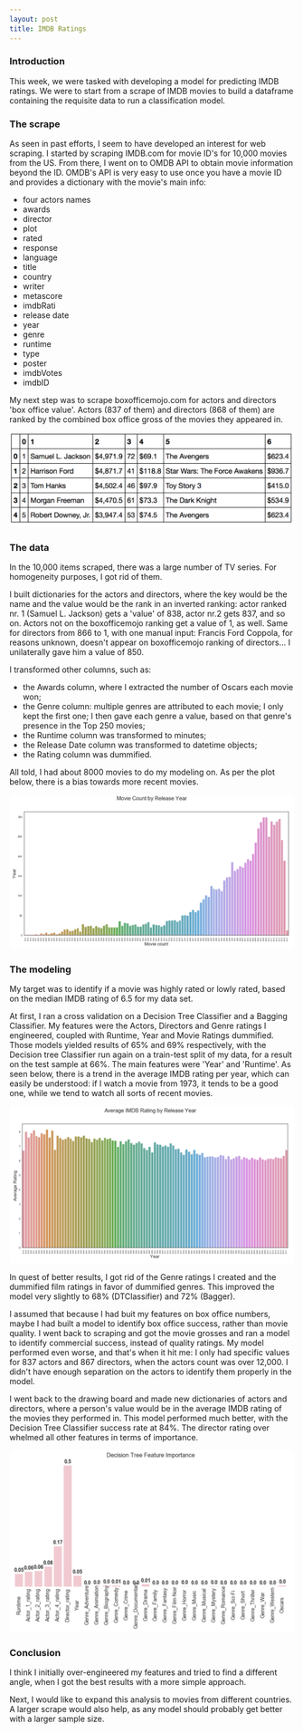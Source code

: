 ```yaml
---
layout: post
title: IMDB Ratings
---
```




### Introduction

This week, we were tasked with developing a model for predicting IMDB ratings. We were to start from a scrape of IMDB movies to build a dataframe containing the requisite data to run a classification model.

### The scrape
 
As seen in past efforts, I seem to have developed an interest for web scraping. I started by scraping IMDB.com for movie ID's for 10,000 movies from the US. From there, I went on to OMDB API to obtain movie information beyond the ID. OMDB's API is very easy to use once you have a movie ID and provides a dictionary with the movie's main info:
  
  - four actors names
  - awards
  - director
  - plot
  - rated
  - response
  - language
  - title
  - country
  - writer
  - metascore
  - imdbRati
  - release date
  - year
  - genre
  - runtime
  - type
  - poster
  - imdbVotes
  - imdbID

My next step was to scrape boxofficemojo.com for actors and directors 'box office value'. Actors (837 of them) and directors (868 of them) are ranked by the combined box office gross of the movies they appeared in.

![boxofficemojo](../images/bomojo.png)

### The data

In the 10,000 items scraped, there was a large number of TV series. For homogeneity purposes, I got rid of them.

I built dictionaries for the actors and directors, where the key would be the name and the value would be the rank in an inverted ranking: actor ranked nr. 1 (Samuel L. Jackson) gets a 'value' of 838, actor nr.2 gets 837, and so on. Actors not on the boxofficemojo ranking get a value of 1, as well. Same for directors from 866 to 1, with one manual input: Francis Ford Coppola, for reasons unknown, doesn't appear on boxofficemojo ranking of directors... I unilaterally gave him a value of 850.

I transformed other columns, such as:
  - the Awards column, where I extracted the number of Oscars each movie won;
  - the Genre column: multiple genres are attributed to each movie; I only kept the first one; I then gave each genre a value, based on that genre's presence in the Top 250 movies;
  - the Runtime column was transformed to minutes;
  - the Release Date column was transformed to datetime objects;
  - the Rating column was dummified.

All told, I had about 8000 movies to do my modeling on. As per the plot below, there is a bias towards more recent movies.

![Movies by year](../images/movie_count_by_year.png)

### The modeling

My target was to identify if a movie was highly rated or lowly rated, based on the median IMDB rating of 6.5 for my data set. 

At first, I ran a cross validation on a Decision Tree Classifier and a Bagging Classifier. My features were the Actors, Directors and Genre ratings I engineered, coupled with Runtime, Year and Movie Ratings dummified. Those models yielded results of 65% and 69% respectively, with the Decision tree Classifier run again on a train-test split of my data, for a result on the test sample at 66%. The main features were 'Year' and 'Runtime'. As seen below, there is a trend in the average IMDB rating per year, which can easily be understood: if I watch a movie from 1973, it tends to be a good one, while we tend to watch all sorts of recent movies.

![Average rating by year](../images/avg_rating_by_year.png)

In quest of better results,  I got rid of the Genre ratings I created and the dummified film ratings in favor of dummified genres. This improved the model very slightly to 68% (DTClassifier) and 72% (Bagger).

I assumed that because I had buit my features on box office numbers, maybe I had built a model to identify box office success, rather than movie quality. I went back to scraping and got the movie grosses and ran a model to identify commercial success, instead of quality ratings. My model performed even worse, and that's when it hit me: I only had specific values for 837 actors and 867 directors, when the actors count was over 12,000. I didn't have enough separation on the actors to identify them properly in the model.

I went back to the drawing board and made new dictionaries of actors and directors, where a person's value would be in the average IMDB rating of the movies they performed in. This model performed much better, with the Decision Tree Classifier success rate at 84%. The director rating over whelmed all other features in terms of importance.

![Feature importance](../images/feature_imp_imdb.png)

### Conclusion

I think I initially over-engineered my features and tried to find a different angle, when I got the best results with a more simple approach. 

Next, I would like to expand this analysis to movies from different countries. A larger scrape would also help, as any model should probably get better with a larger sample size.